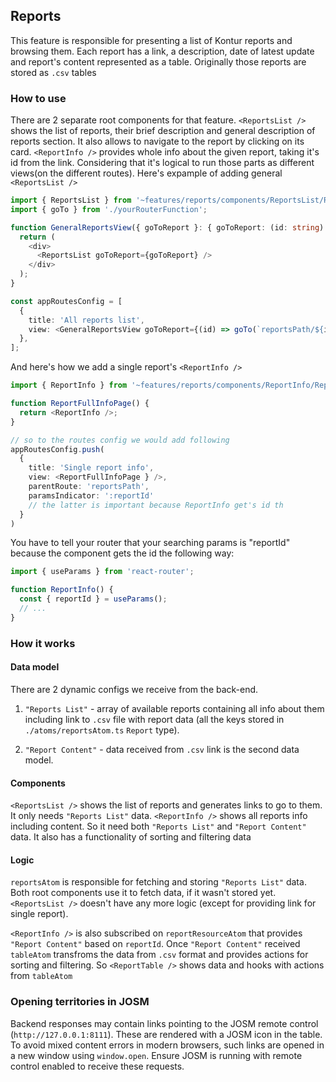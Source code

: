 ## Reports

This feature is responsible for presenting a list of Kontur reports and browsing them.
Each report has a link, a description, date of latest update and report's content represented as a table. Originally those reports are stored as `.csv` tables

### How to use

There are 2 separate root components for that feature.
`<ReportsList />` shows the list of reports, their brief description and general description of reports section. It also allows to navigate to the report by clicking on its card.
`<ReportInfo />` provides whole info about the given report, taking it's id from the link.
Considering that it's logical to run those parts as different views(on the different routes).
Here's expample of adding general `<ReportsList />`

```ts
import { ReportsList } from '~features/reports/components/ReportsList/ReportsList';
import { goTo } from './yourRouterFunction';

function GeneralReportsView({ goToReport }: { goToReport: (id: string) => void }) {
  return (
    <div>
      <ReportsList goToReport={goToReport} />
    </div>
  );
}

const appRoutesConfig = [
  {
    title: 'All reports list',
    view: <GeneralReportsView goToReport={(id) => goTo(`reportsPath/${id}`)} />,
  },
];
```

And here's how we add a single report's `<ReportInfo />`

```ts
import { ReportInfo } from '~features/reports/components/ReportInfo/ReportInfo';

function ReportFullInfoPage() {
  return <ReportInfo />;
}

// so to the routes config we would add following
appRoutesConfig.push(
  {
    title: 'Single report info',
    view: <ReportFullInfoPage } />,
    parentRoute: 'reportsPath',
    paramsIndicator: ':reportId'
    // the latter is important because ReportInfo get's id th
  }
)
```

You have to tell your router that your searching params is "reportId" because the component gets the id the following way:

```ts
import { useParams } from 'react-router';

function ReportInfo() {
  const { reportId } = useParams();
  // ...
}
```

### How it works

#### Data model

There are 2 dynamic configs we receive from the back-end.

1. `"Reports List"` - array of available reports containing all info about them including link to `.csv` file with report data (all the keys stored in `./atoms/reportsAtom.ts` `Report` type).

2. `"Report Content"` - data received from `.csv` link is the second data model.

#### Components

`<ReportsList />` shows the list of reports and generates links to go to them. It only needs `"Reports List"` data.
`<ReportInfo />` shows all reports info including content. So it need both `"Reports List"` and `"Report Content"` data. It also has a functionality of sorting and filtering data

#### Logic

`reportsAtom` is responsible for fetching and storing `"Reports List"` data. Both root components use it to fetch data, if it wasn't stored yet. `<ReportsList />` doesn't have any more logic (except for providing link for single report).

`<ReportInfo />` is also subscribed on `reportResourceAtom` that provides `"Report Content"` based on `reportId`.
Once `"Report Content"` received `tableAtom` transfroms the data from `.csv` format and provides actions for sorting and filtering.
So `<ReportTable />` shows data and hooks with actions from `tableAtom`

### Opening territories in JOSM

Backend responses may contain links pointing to the JOSM remote control
(`http://127.0.0.1:8111`). These are rendered with a JOSM icon in the table.
To avoid mixed content errors in modern browsers, such links are opened in a new
window using `window.open`.
Ensure JOSM is running with remote control enabled to receive these requests.
